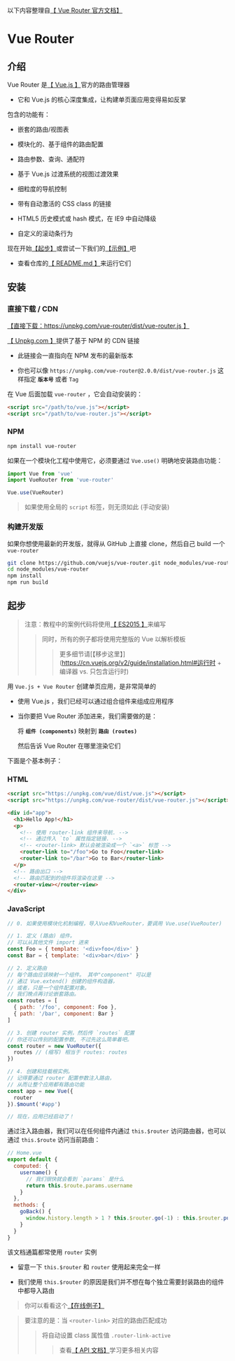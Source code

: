 以下内容整理自[【 Vue Router 官方文档】](https://router.vuejs.org/zh/)


# Vue Router

## 介绍

Vue Router 是[【 Vue.js 】](http://cn.vuejs.org/)官方的路由管理器

* 它和 Vue.js 的核心深度集成，让构建单页面应用变得易如反掌

包含的功能有：

* 嵌套的路由/视图表

* 模块化的、基于组件的路由配置

* 路由参数、查询、通配符

* 基于 Vue.js 过渡系统的视图过渡效果

* 细粒度的导航控制

* 带有自动激活的 CSS class 的链接

* HTML5 历史模式或 hash 模式，在 IE9 中自动降级

* 自定义的滚动条行为

现在开始[【起步】](https://router.vuejs.org/zh/guide/)或尝试一下我们的[【示例】](https://github.com/vuejs/vue-router/tree/dev/examples)吧

* 查看仓库的[【 README.md 】](https://github.com/vuejs/vue-router/)来运行它们

## 安装

### 直接下载 / CDN

[【直接下载：https://unpkg.com/vue-router/dist/vue-router.js 】](https://unpkg.com/vue-router/dist/vue-router.js)

[【 Unpkg.com 】](https://unpkg.com/)提供了基于 NPM 的 CDN 链接

* 此链接会一直指向在 NPM 发布的最新版本

* 你也可以像 `https://unpkg.com/vue-router@2.0.0/dist/vue-router.js` 这样指定 **`版本号`** 或者 `Tag`

在 Vue 后面加载 `vue-router` ，它会自动安装的：

```html
<script src="/path/to/vue.js"></script>
<script src="/path/to/vue-router.js"></script>
```

### NPM

```sh
npm install vue-router
```

如果在一个模块化工程中使用它，必须要通过 `Vue.use()` 明确地安装路由功能：

```js
import Vue from 'vue'
import VueRouter from 'vue-router'

Vue.use(VueRouter)
```

> 如果使用全局的 `script` 标签，则无须如此 (手动安装)

### 构建开发版

如果你想使用最新的开发版，就得从 GitHub 上直接 clone，然后自己 build 一个 `vue-router`

```sh
git clone https://github.com/vuejs/vue-router.git node_modules/vue-router
cd node_modules/vue-router
npm install
npm run build
```

## 起步

> 注意：教程中的案例代码将使用[【 ES2015 】](https://github.com/lukehoban/es6features)来编写
>> 同时，所有的例子都将使用完整版的 Vue 以解析模板
>>> 更多细节请[【移步这里】](https://cn.vuejs.org/v2/guide/installation.html#运行时 + 编译器 vs. 只包含运行时)

用 `Vue.js + Vue Router` 创建单页应用，是非常简单的

* 使用 Vue.js ，我们已经可以通过组合组件来组成应用程序

* 当你要把 Vue Router 添加进来，我们需要做的是：

  将 **`组件 (components)`** 映射到 **`路由 (routes)`**

  然后告诉 Vue Router 在哪里渲染它们

下面是个基本例子：

### HTML

```html
<script src="https://unpkg.com/vue/dist/vue.js"></script>
<script src="https://unpkg.com/vue-router/dist/vue-router.js"></script>

<div id="app">
  <h1>Hello App!</h1>
  <p>
    <!-- 使用 router-link 组件来导航. -->
    <!-- 通过传入 `to` 属性指定链接. -->
    <!-- <router-link> 默认会被渲染成一个 `<a>` 标签 -->
    <router-link to="/foo">Go to Foo</router-link>
    <router-link to="/bar">Go to Bar</router-link>
  </p>
  <!-- 路由出口 -->
  <!-- 路由匹配到的组件将渲染在这里 -->
  <router-view></router-view>
</div>
```

### JavaScript

```js
// 0. 如果使用模块化机制编程，导入Vue和VueRouter，要调用 Vue.use(VueRouter)

// 1. 定义 (路由) 组件。
// 可以从其他文件 import 进来
const Foo = { template: '<div>foo</div>' }
const Bar = { template: '<div>bar</div>' }

// 2. 定义路由
// 每个路由应该映射一个组件。 其中"component" 可以是
// 通过 Vue.extend() 创建的组件构造器，
// 或者，只是一个组件配置对象。
// 我们晚点再讨论嵌套路由。
const routes = [
  { path: '/foo', component: Foo },
  { path: '/bar', component: Bar }
]

// 3. 创建 router 实例，然后传 `routes` 配置
// 你还可以传别的配置参数, 不过先这么简单着吧。
const router = new VueRouter({
  routes // (缩写) 相当于 routes: routes
})

// 4. 创建和挂载根实例。
// 记得要通过 router 配置参数注入路由，
// 从而让整个应用都有路由功能
const app = new Vue({
  router
}).$mount('#app')

// 现在，应用已经启动了！
```

通过注入路由器，我们可以在任何组件内通过 `this.$router` 访问路由器，也可以通过 `this.$route` 访问当前路由：

```js
// Home.vue
export default {
  computed: {
    username() {
      // 我们很快就会看到 `params` 是什么
      return this.$route.params.username
    }
  },
  methods: {
    goBack() {
      window.history.length > 1 ? this.$router.go(-1) : this.$router.push('/')
    }
  }
}
```

该文档通篇都常使用 `router` 实例

* 留意一下 `this.$router` 和 `router` 使用起来完全一样

* 我们使用 `this.$router` 的原因是我们并不想在每个独立需要封装路由的组件中都导入路由

> 你可以看看这个[【在线例子】](https://jsfiddle.net/yyx990803/xgrjzsup/)

> 要注意的是：当 `<router-link>` 对应的路由匹配成功
>> 将自动设置 class 属性值 `.router-link-active`
>>> 查看[【 API 文档】](https://router.vuejs.org/zh/api/#router-link)学习更多相关内容


































































































































































































































































































































































































































































































































































